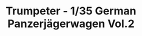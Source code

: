 ---
layout: product
title: "Trumpeter - 1/35 German Panzerjägerwagen Vol.2"
price: "5100" 
desc: "N/A"
img_path: "/assets/img/TRU00369.webp"
brand: "N/A"
available: false
special_offer: false
new: false
soon: false
cat: "010000"
subcat: "013400"
subsubcat: "0N/A"
sifra: "TRU00369"
popular: false
spec: false
---